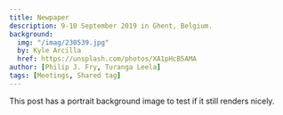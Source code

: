 ```yaml
---
title: Newpaper
description: 9-10 September 2019 in Ghent, Belgium.
background:
  img: "/imag/230539.jpg"
  by: Kyle Arcilla
  href: https://unsplash.com/photos/XA1pHcB5AMA
author: [Philip J. Fry, Turanga Leela]
tags: [Meetings, Shared tag]
---
```


This post has a portrait background image to test if it still renders nicely.
